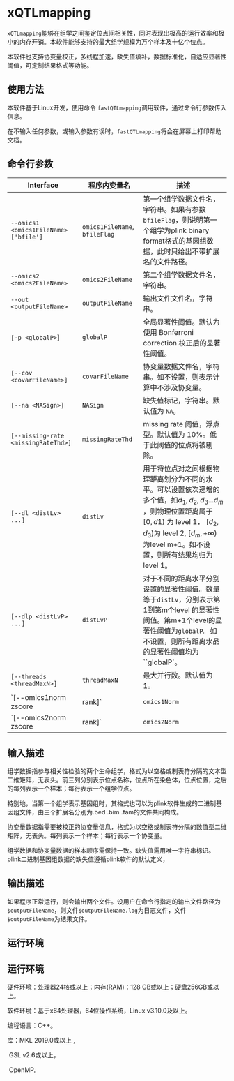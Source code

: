 # xQTLmapping
`xQTLmapping`能够在组学之间鉴定位点间相关性，同时表现出极高的运行效率和极小的内存开销。本软件能够支持的最大组学规模为万个样本及十亿个位点。

本软件也支持协变量校正，多线程加速，缺失值填补，数据标准化，自适应显著性阈值，可定制结果格式等功能。



## 使用方法

本软件基于Linux开发，使用命令 `fastQTLmapping`调用软件，通过命令行参数传入信息。

在不输入任何参数，或输入参数有误时，`fastQTLmapping`将会在屏幕上打印帮助文档。



## 命令行参数

| Interface                             | 程序内变量名                  | 描述                                                         |
| ------------------------------------- | ----------------------------- | ------------------------------------------------------------ |
| `--omics1 <omics1FileName> ['bfile']` | `omics1FileName`, `bfileFlag` | 第一个组学数据文件名，字符串。如果有参数`bfileFlag`，则说明第一个组学为plink binary format格式的基因组数据，此时只给出不带扩展名的文件路径。 |
| `--omics2 <omics2FileName>`           | `omics2FileName`              | 第二个组学数据文件名，字符串。                               |
| `--out <outputFileName>`              | `outputFileName`              | 输出文件文件名，字符串。                                     |
| `[-p <globalP>`]                      | `globalP`                     | 全局显著性阈值。默认为使用 Bonferroni correction 校正后的显著性阈值。 |
| `[--cov <covarFileName>]`             | `covarFileName`               | 协变量数据文件名，字符串。如不设置，则表示计算中不涉及协变量。 |
| `[--na <NASign>]`                     | `NASign`                      | 缺失值标记，字符串。默认值为 `NA`。                          |
| `[--missing-rate <missingRateThd>]`   | `missingRateThd`              | missing rate 阈值，浮点型。默认值为 10%。低于此阈值的位点将被剔除。 |
| `[--dl <distLv> ...]`                 | `distLv`                      | 用于将位点对之间根据物理距离划分为不同的水平。可以设置依次递增的多个值，如$d_1, d_2, d_3 ... d_m$​​​​​，则物理位置距离属于 $[0, d1)$​​​​ 为 level 1， $[d_2, d_3)$​​​​ 为 level 2, $[d_m, +\infty)$​​​​ 为level m+1。如不设置，则所有结果均归为 level 1。 |
| `[--dlp <distLvP> ...]`               | `distLvP`                     | 对于不同的距离水平分别设置的显著性阈值。数量等于`distLv`，分别表示第1到第m个level 的显著性阈值。第m+1个level的显著性阈值为`globalP`。如不设置，则所有距离水品的显著性阈值均为``globalP`。 |
| `[--threads <threadMaxN>]`            | `threadMaxN`                  | 最大并行数。默认值为1。                                      |
| `[--omics1norm zscore|rank]`          | `omics1Norm`                  | 设置第一个组学数据的标准化方式。`zscore`为Z值标准化。`rank`为rank-base标准化。不设置则不做标准化。 |
| `[--omics2norm zscore|rank]`          | `omics2Norm`                  | 设置第二个组学数据的标准化方式。`zscore`为Z值标准化。`rank`为rank-base标准化。不设置则不做标准化。 |

 

##   输入描述

组学数据指参与相关性检验的两个生命组学，格式为以空格或制表符分隔的文本型二维矩阵，无表头。前三列分别表示位点名称，位点所在染色体，位点位置，之后的每列表示一个样本；每行表示一个组学位点。

特别地，当第一个组学表示基因组时，其格式也可以为plink软件生成的二进制基因组文件，由三个扩展名分别为.bed .bim .fam的文件共同构成。

协变量数据指需要被校正的协变量信息，格式为以空格或制表符分隔的数值型二维矩阵，无表头。每列表示一个样本；每行表示一个协变量。

组学数据和协变量数据的样本顺序需保持一致。缺失值需用唯一字符串标识。plink二进制基因组数据的缺失值遵循plink软件的默认定义，



##   输出描述

如果程序正常运行，则会输出两个文件。设用户在命令行指定的输出文件路径为`$outputFileName`，则文件`$outputFileName.log`为日志文件，文件`$outputFileName`为结果文件。



## 运行环境



## 运行环境

硬件环境：处理器24核或以上；内存(RAM)：128 GB或以上；硬盘256GB或以上。

软件环境：基于x64处理器，64位操作系统，Linux v3.10.0及以上。

编程语言：C++。

库：MKL 2019.0或以上 ,

​		GSL v2.6或以上，

​		OpenMP。
